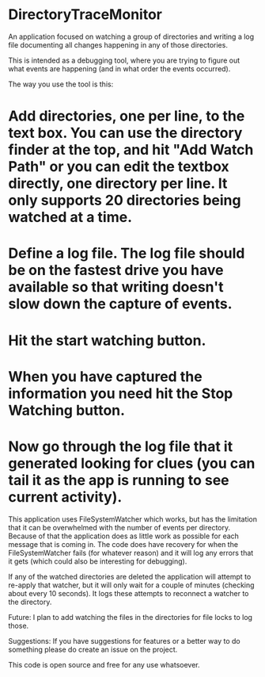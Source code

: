 # DirectoryTraceMonitor
An application focused on watching a group of directories and writing a log file documenting all changes happening in any of those directories.

This is intended as a debugging tool, where you are trying to figure out what events are happening (and in what order the events occurred).

The way you use the tool is this:
# Add directories, one per line, to the text box.  You can use the directory finder at the top, and hit "Add Watch Path" or you can edit the textbox directly, one directory per line.  It only supports 20 directories being watched at a time.
# Define a log file.  The log file should be on the fastest drive you have available so that writing doesn't slow down the capture of events.
# Hit the start watching button.
# When you have captured the information you need hit the Stop Watching button.
# Now go through the log file that it generated looking for clues (you can tail it as the app is running to see current activity).

This application uses FileSystemWatcher which works, but has the limitation that it can be overwhelmed with the number of events per directory.  Because of that the application does as little work as possible for each message that is coming in.  The code does have recovery for when the FileSystemWatcher fails (for whatever reason) and it will log any errors that it gets (which could also be interesting for debugging).

If any of the watched directories are deleted the application will attempt to re-apply that watcher, but it will only wait for a couple of minutes (checking about every 10 seconds).  It logs these attempts to reconnect a watcher to the directory.

Future:
I plan to add watching the files in the directories for file locks to log those.

Suggestions:
If you have suggestions for features or a better way to do something please do create an issue on the project.

This code is open source and free for any use whatsoever.
